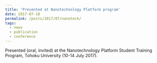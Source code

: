 ```yaml
---
title: 'Presented at Nanotechnology Platform program'
date: 2017-07-10
permalink: /posts/2017/07/nanotech/
tags:
  - news
  - publication
  - conference
---
```


Presented (oral, invited) at the Nanotechnology Platform Student Training Program, Tohoku University (10-14 July 2017).
